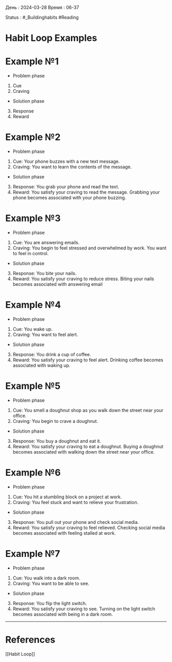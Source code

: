 День : 2024-03-28 
Время : 06-37

Status : #_Buildinghabits #Reading 


# Habit Loop Examples

# Example №1
- Problem phase 
1. Cue 
2. Craving 

- Solution phase 
3. Response 
4. Reward
# Example №2
- Problem phase 
 1. Cue: Your phone buzzes with a new text message. 
 2. Craving: You want to learn the contents of the message.
 
- Solution phase
3. Response: You grab your phone and read the text.
4. Reward: You satisfy your craving to read the message. Grabbing your phone becomes associated with your phone buzzing.

# Example №3
- Problem phase 
1. Cue: You are answering emails. 
2. Craving: You begin to feel stressed and overwhelmed by work. You want to feel in control. 

- Solution phase 
3. Response: You bite your nails. 
4. Reward: You satisfy your craving to reduce stress. Biting your nails becomes associated with answering email

# Example №4
- Problem phase 
1. Cue: You wake up. 
2. Craving: You want to feel alert. 

- Solution phase 
3. Response: You drink a cup of coffee. 
4. Reward: You satisfy your craving to feel alert. Drinking coffee becomes associated with waking up.
# Example №5
- Problem phase 
1. Cue: You smell a doughnut shop as you walk down the street near your office. 
2. Craving: You begin to crave a doughnut.

- Solution phase
3. Response: You buy a doughnut and eat it.
4. Reward: You satisfy your craving to eat a doughnut. Buying a doughnut becomes associated with walking down the street near your office.
# Example №6
- Problem phase 
1. Cue: You hit a stumbling block on a project at work. 
2. Craving: You feel stuck and want to relieve your frustration. 

- Solution phase 
3. Response: You pull out your phone and check social media. 
4. Reward: You satisfy your craving to feel relieved. Checking social media becomes associated with feeling stalled at work.
# Example №7

- Problem phase 
1. Cue: You walk into a dark room. 
2. Craving: You want to be able to see. 

- Solution phase 
3. Response: You flip the light switch. 
4. Reward: You satisfy your craving to see. Turning on the light switch becomes associated with being in a dark room.


---
# References
[[Habit Loop]] 